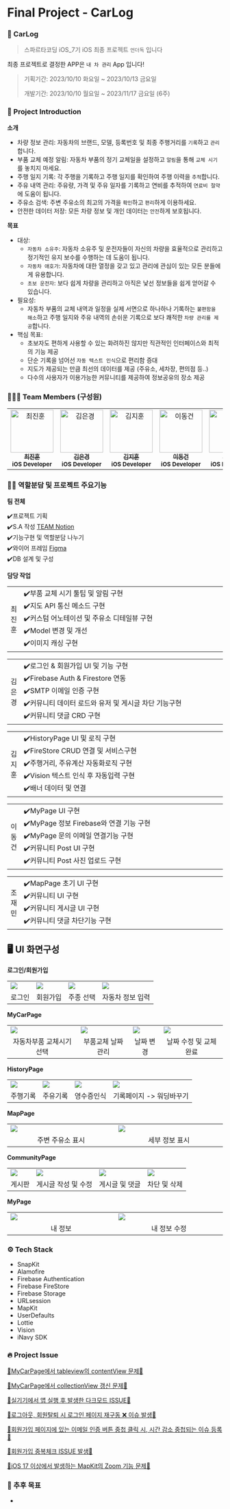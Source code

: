 # Final Project - CarLog

### 🍎 CarLog

> 스파르타코딩 iOS_7기 iOS 최종 프로젝트 `언더독` 입니다

최종 프로젝트로 결정한 APP은 `내 차 관리` App 입니다!

> 기획기간: 2023/10/10 화요일 ~ 2023/10/13 금요일
> 
> 개발기간: 2023/10/10 월요일 ~ 2023/11/17 금요일 (6주)
>

### 👊 Project Introduction

**소개**
- 차량 정보 관리: 자동차의 브랜드, 모델, 등록번호 및 최종 주행거리를 `기록`하고 `관리`합니다.
- 부품 교체 예정 알림: 자동차 부품의 정기 교체일을 설정하고 `알림`을 통해 `교체 시기`를 놓치지 마세요.
- 주행 일지 기록: 각 주행을 기록하고 주행 일지를 확인하여 주행 이력을 `추적`합니다.
- 주유 내역 관리: 주유량, 가격 및 주유 일자를 기록하고 연비를 추적하여 `연료비 절약`에 도움이 됩니다.
- 주유소 검색: 주변 주유소의 최고의 가격을 `확인`하고 `편리`하게 이용하세요.
- 안전한 데이터 저장: 모든 차량 정보 및 개인 데이터는 `안전`하게 보호됩니다.

**목표**
- 대상:
  - `자동차 소유주`: 자동차 소유주 및 운전자들이 자신의 차량을 효율적으로 관리하고 정기적인 유지 보수를 수행하는 데 도움이 됩니다.
  - `자동차 애호가`: 자동차에 대한 열정을 갖고 있고 관리에 관심이 있는 모든 분들에게 유용합니다.
  - `초보 운전자`: 보다 쉽게 차량을 관리하고 아직은 낯선 정보들을 쉽게 얻어갈 수 있습니다.
- 필요성:
  - 자동차 부품의 교체 내역과 일정을 실제 서면으로 하나하나 기록하는 `불편함을 해소`하고 주행 일지와 주유 내역의 손쉬운 기록으로 보다 쾌적한 `차량 관리를 제공`합니다.
- 핵심 목표:
  - 초보자도 편하게 사용할 수 있는 화려하진 않지만 직관적인 인터페이스와 최적의 기능 제공
  - 단순 기록을 넘어선 `자동 텍스트 인식`으로 편리함 증대
  - 지도가 제공되는 만큼 최선의 데이터를 제공 (주유소, 세차장, 편의점 등..)
  - 다수의 사용자가 이용가능한 커뮤니티를 제공하여 정보공유의 장소 제공

### 🧑‍🤝‍🧑 Team Members (구성원)
<table>
  <tbody>
    <tr>
       <td align="center" valign="top" width="14.28%">
       <a href="https://github.com/pinocchio22">
       <img src="https://avatars.githubusercontent.com/u/61182499?v=4" width="100px;" alt="최진훈"/>
       <br />
         <sub>
           <b>최진훈</b>
         </sub>
       </a>
       <br />
       <sub>
           <b>iOS Developer</b>
       </sub>
       <br />
    </td>
     <td align="center" valign="top" width="14.28%">
       <a href="https://github.com/Luna828">
       <img src="https://avatars.githubusercontent.com/u/93186591?v=4" width="100px;" alt="김은경"/>
       <br />
         <sub>
           <b>김은경</b>
         </sub>
       </a>
       <br />
       <sub>
           <b>iOS Developer</b>
       </sub>
       <br />
     </td>
      <td align="center" valign="top" width="14.28%">
       <a href="https://github.com/luttoli">
       <img src="https://avatars.githubusercontent.com/u/107012166?v=4" width="100px;" alt="김지훈"/>
       <br />
         <sub>
           <b>김지훈</b>
         </sub>
       </a>
       <br />
       <sub>
           <b>iOS Developer</b>
       </sub>
       <br />
    </td>
      <td align="center" valign="top" width="14.28%">
       <a href="https://github.com/gunnieee">
       <img src="https://avatars.githubusercontent.com/u/139126902?v=4" width="100px;" alt="이동건"/>
       <br />
         <sub>
           <b>이동건</b>
         </sub>
       </a>
       <br />
       <sub>
           <b>iOS Developer</b>
       </sub>
       <br />
    </td>
      <td align="center" valign="top" width="14.28%">
       <a href="https://github.com/user2rum">
       <img src="https://avatars.githubusercontent.com/u/139091211?v=4" width="100px;" alt="조재민"/>
       <br />
         <sub>
           <b>조재민</b>
         </sub>
       </a>
       <br />
       <sub>
           <b>iOS Developer</b>
       </sub>
       <br />
    </td>
      </tbody>
  </table>
</div>


### 👨‍💻 역할분담 및 프로젝트 주요기능

**팀 전체**

✔️프로젝트 기획 <br/>
✔️S.A 작성 [TEAM Notion](https://spot-catcher-1ac.notion.site/TEAM13_Underdog-a7ef66f63bba4178ba2004866bf8c641?pvs=4) <br/>
✔️기능구현 및 역할분담 나누기 <br/>
✔️와이어 프레임 [Figma](https://www.figma.com/file/gq9vtYUeLoWkuYZRnqUbrb/Underdog?type=design&node-id=0%3A1&mode=design&t=Ax4f08eMbMFsxK4c-1) <br/>
✔️DB 설계 및 구성 

**담당 작업**
<table>
  <tr>
    <td>
      최진훈
    </td>
    <td width="1000">
       ✔️부품 교체 시기 툴팁 및 알림 구현<br/>
       ✔️지도 API 통신 메소드 구현<br/>
       ✔️커스텀 어노테이션 및 주유소 디테일뷰 구현<br/>
       ✔️Model 변경 및 개선<br/>
       ✔️이미지 캐싱 구현<br/>
    </td>
  </tr>
</table>

<table>
  <tr>
    <td>
      김은경
    </td>
    <td width="1000">
       ✔️로그인 & 회원가입 UI 및 기능 구현<br/>
       ✔️Firebase Auth & Firestore 연동<br/>
       ✔️SMTP 이메일 인증 구현<br/>
       ✔️커뮤니티 데이터 로드와 유저 및 게시글 차단 기능구현<br/>
       ✔️커뮤니티 댓글 CRD 구현<br/>
    </td>
  </tr>
</table>

<table>
  <tr>
    <td>
      김지훈
    </td>
    <td width="1000">
       ✔️HistoryPage UI 및 로직 구현<br>
       ✔️FireStore CRUD 연결 및 서비스구현<br>
       ✔️주행거리, 주유계산 자동화로직 구현<br/>
       ✔️Vision 텍스트 인식 후 자동입력 구현<br/>
       ✔️배너 데이터 및 연결<br/>
    </td>
  </tr>
</table>

<table>
  <tr>
    <td>
      이동건
    </td>
    <td width="1000">
      ✔️MyPage UI 구현 <br>
      ✔️MyPage 정보 Firebase와 연결 기능 구현<br>
      ✔️MyPage 문의 이메일 연결기능 구현<br>
      ✔️커뮤니티 Post UI 구현<br/>
      ✔️커뮤니티 Post 사진 업로드 구현<br/>
    </td>
  </tr>
</table>

<table>
  <tr>
    <td>
      조재민
    </td>
    <td width="1000">
       ✔️MapPage 초기 UI 구현 <br>
       ✔️커뮤니티 UI 구현<br>
       ✔️커뮤니티 게시글 UI 구현<br>
       ✔️커뮤니티 댓글 차단기능 구현<br>
    </td>
  </tr>
</table>

## 🖥️ UI 화면구성
**로그인/회원가입**
<table>
   <tr>
      <td>
         <img src= "https://github.com/underdog-FinalProject/carlog/assets/93186591/35b7d751-03b3-4595-b17d-c67ec951e391" />
      </td>
      <td>
         <img src= "https://github.com/underdog-FinalProject/carlog/assets/93186591/a43df5a2-a51f-46c9-ad32-3238169f9109" />
      </td>
      <td>
         <img src= "https://github.com/underdog-FinalProject/carlog/assets/93186591/69585b4e-d619-4b16-9f4b-214e58e6b96c" />
      </td>
      <td>
         <img src= "https://github.com/underdog-FinalProject/carlog/assets/93186591/fac8459d-56b5-41d0-b73d-626f7821e2ad" />
      </td>
   </tr>
   <tr align="center"> 
      <td>
         로그인
      </td>
      <td>
         회원가입
      </td>
      <td>
        주종 선택
      </td>
       <td>
        자동차 정보 입력
      </td>
   </tr>
</table>

**MyCarPage**
<table>
   <tr>
      <td>
         <img src= "https://github.com/underdog-FinalProject/carlog/assets/93186591/b054fcc8-995a-4571-8956-e6318f298b83" />
      </td>
      <td>
         <img src= "https://github.com/underdog-FinalProject/carlog/assets/93186591/a4c96d60-a3f7-4697-ab19-e9510addca01" />
      </td>
      <td>
         <img src= "https://github.com/underdog-FinalProject/carlog/assets/93186591/c0bf9dae-f596-4d3b-af3b-a623795d0274" />
      </td>
      <td>
         <img src= "https://github.com/underdog-FinalProject/carlog/assets/93186591/44f0a0c0-aa83-4d34-9ecb-60c3190da34c" />
      </td>
   </tr>
   <tr align="center"> 
      <td>
        자동차부품 교체시기 선택
      </td>
      <td>
        부품교체 날짜관리
      </td>
      <td>
        날짜 변경
      </td>
       <td>
         날짜 수정 및 교체 완료
      </td>
   </tr>
</table>

**HistoryPage**
<table>
   <tr>
      <td>
         <img src= "https://github.com/underdog-FinalProject/carlog/assets/93186591/46c58491-a5c7-4236-bcfa-4dbfb7ae41f8" />
      </td>
      <td>
         <img src= "https://github.com/underdog-FinalProject/carlog/assets/93186591/71246ab4-3dff-49c9-b55d-76d75ec6a53e" />
      </td>
      <td>
         <img src= "https://github.com/underdog-FinalProject/carlog/assets/93186591/eb0135e5-0c2f-4eed-a66b-915dc3b48a32" />
      </td>
      <td>
         <img src= "https://github.com/underdog-FinalProject/carlog/assets/93186591/00d23355-c93a-4234-9b43-5ba8eb0c8d8a" />
      </td>
   </tr>
   <tr align="center"> 
      <td>
        주행기록
      </td>
      <td>
        주유기록
      </td>
      <td>
        영수증인식
      </td>
       <td>
        기록페이지 -> 워딩바꾸기
      </td>
   </tr>
</table>

**MapPage**
<table>
   <tr>
      <td width="250">
         <img src= "https://github.com/underdog-FinalProject/carlog/assets/93186591/bfcd1ff3-94f0-46ec-982d-d47106f240c9" />
      </td>
      <td width="250">
        <img src= "https://github.com/underdog-FinalProject/carlog/assets/93186591/f8e89ca9-4076-4003-a33a-e1c5ce5872b6" />
      </td>
   </tr>
   <tr align="center"> 
      <td>
        주변 주유소 표시
      </td>
      <td>
        세부 정보 표시
      </td>
   </tr>
</table>

**CommunityPage**
<table>
   <tr>
      <td>
         <img src= "https://github.com/underdog-FinalProject/carlog/assets/93186591/2e5b5f61-4208-4b95-a0e9-aa3cccb3cb51" />
      </td>
      <td>
         <img src= "https://github.com/underdog-FinalProject/carlog/assets/93186591/42e778c9-66ee-4537-8c8c-2bb074d29187" />
      </td>
      <td>
         <img src= "https://github.com/underdog-FinalProject/carlog/assets/93186591/a971673b-1ea5-4651-9dbd-88b913048a36" />
      </td>
      <td>
         <img src= "https://github.com/underdog-FinalProject/carlog/assets/93186591/9e508f0f-53df-455e-af29-130735beaa8e" />
      </td>
   </tr>
   <tr align="center"> 
      <td>
        게시판
      </td>
      <td>
        게시글 작성 및 수정
      </td>
      <td>
        게시글 및 댓글
      </td>
     <td>
        차단 및 삭제
      </td>
   </tr>
</table>

**MyPage**
<table>
   <tr>
      <td width="250">
         <img src= "https://github.com/underdog-FinalProject/carlog/assets/93186591/b5f0d7f6-daee-4f20-9088-6c123a9af16b" />
      </td>
      <td width="250">
         <img src= "https://github.com/underdog-FinalProject/carlog/assets/93186591/0e21e7c1-da43-486b-bc74-704fbf52b2d0" />
      </td>
   </tr>
   <tr align="center"> 
      <td>
        내 정보
      </td>
      <td>
        내 정보 수정
      </td>
   </tr>
</table>

### ⚙️ Tech Stack

- SnapKit
- Alamofire
- Firebase Authentication
- Firebase FireStore
- Firebase Storage
- URLsession
- MapKit
- UserDefaults
- Lottie
- Vision
- iNavy SDK

### 🔥 Project Issue

[🚨MyCarPage에서 tableview의 contentView 문제🚨](https://github.com/underdog-FinalProject/carlog/issues/16)

[🚨MyCarPage에서 collectionView 갱신 문제🚨](https://github.com/underdog-FinalProject/carlog/issues/6)

[🚨실기기에서 앱 실행 후 발생한 다크모드 ISSUE🚨](https://github.com/underdog-FinalProject/carlog/issues/39)

[🚨로그아웃, 회원탈퇴 시 로그인 페이지 재구동 ❌ 이슈 발생🚨](https://github.com/underdog-FinalProject/carlog/issues/72)

[🚨회원가입 페이지에 있는 이메일 인증 버튼 중첩 클릭 시, 시간 감소 중첩되는 이슈 등록🚨](https://github.com/underdog-FinalProject/carlog/issues/93)

[🚨회원가입 중복체크 ISSUE 발생🚨](https://github.com/underdog-FinalProject/carlog/issues/191)

[🚨iOS 17 이상에서 발생하는 MapKit의 Zoom 기능 문제🚨](https://github.com/underdog-FinalProject/carlog/issues/192)

### 🍰 추후 목표

- 
